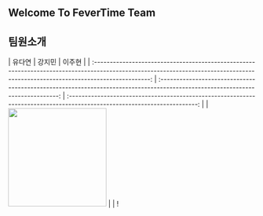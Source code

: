 ## Welcome To FeverTime Team
## 팀원소개
|                                                                                      유다연                                                                                      |                                                            강지민                                                             |                                                          이주현                                                           |                                     | :------------------------------------------------------------------------------------------------------------------------------------------------------------------------------: | :----------------------------------------------------------------------------------------------------------------------------: | :-----------------------------------------------------------------------------------------------------------------------: |
| <a href='https://github.com/manyyeon'><img src='https://user-images.githubusercontent.com/87538540/198532835-b0cb76be-53ba-4d2c-bb0d-2e2286915fa5.jpeg' width='200px'/></a> |  |   !
